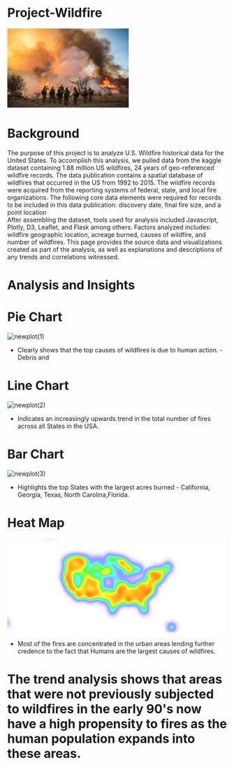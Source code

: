 # Project-Wildfire

![wildfire](images/wildfire.jpg)

# Background
The purpose of this project is to analyze U.S. Wildfire historical data for the United States.
To accomplish this analysis, we pulled data from the kaggle dataset containing 1.88 million US wildfires, 24 years of geo-referenced wildfire records.
The data publication contains a spatial database of wildfires that occurred in the US from 1992 to 2015. The wildfire records were acquired from the reporting systems of federal, state, and local fire organizations. The following core data elements were required for records to be included in this data publication: discovery date, final fire size, and a point location  
After assembling the dataset, tools used for analysis included Javascript, Plotly, D3, Leaflet, and Flask among others.
Factors analyzed includes: wildfire geographic location, acreage burned, causes of wildfire, and number of wildfires.  This page provides the source data and visualizations created as part of the analysis, as well as explanations and descriptions of any trends and correlations witnessed.

# Analysis and Insights

# Pie Chart

![newplot(1)](images/newplot(1).png)
- Clearly shows that the top causes of wildfires is due to human action. - Debris and

# Line Chart 

![newplot(2)](images/newplot(2).png)
- Indicates an increasingly upwards trend in the total number of fires across all States in the USA.

# Bar Chart 

![newplot(3)](images/newplot(3).png)
- Highlights the top States with the largest acres burned - California, Georgia, Texas, North Carolina,Florida.

# Heat Map 

![wildfire_heatmap](images/wildfire_heatmap.png)
- Most of the fires are concentrated in the urban areas lending further credence to the fact that Humans are the largest causes of wildfires.

# The trend analysis shows that areas that were not previously subjected to wildfires in the early 90's now have a high propensity to fires as the human population expands into these areas.
